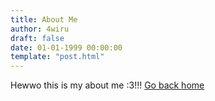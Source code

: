 ```yaml
---
title: About Me
author: 4wiru
draft: false
date: 01-01-1999 00:00:00
template: "post.html"
---
```


Hewwo this is my about me :3!!! [Go back home](../)
